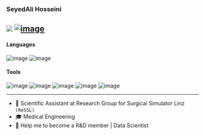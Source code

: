 ### SeyedAli Hosseini
![](https://komarev.com/ghpvc/?username=Hosseini-Seyedali&style=flat&color=000000)
[![image](https://camo.githubusercontent.com/7bef2d6ea7054259ddb3a2676603c3d27a334c777e18ee6790cc77df9083e627/68747470733a2f2f696d672e736869656c64732e696f2f62616467652f4c696e6b6564496e2d3030303f7374796c653d666c6174266c6f676f436f6c6f723d626c7565266c6f676f3d6c696e6b6564696e)](https://www.linkedin.com/in/hosseini-seyedali/)
---
#### Languages
![image](https://camo.githubusercontent.com/04305678953741d5643015d7a404433eb42170001b02bbe9ff701477ec52afb5/68747470733a2f2f696d672e736869656c64732e696f2f62616467652f2d507974686f6e2d3030303f266c6f676f3d507974686f6e)
![image](https://camo.githubusercontent.com/60a3ac562cd5f72985377d0cc4c34ea9cb1c948fce0668385d8b32cbf5a90247/68747470733a2f2f696d672e736869656c64732e696f2f62616467652f2d53514c2d3030303f266c6f676f3d4d7953514c)

#### Tools
![image](https://user-images.githubusercontent.com/113532571/209449449-4e1b4abd-f073-4fd8-aebc-b078a745447e.png)
![image](https://user-images.githubusercontent.com/113532571/209449472-23471728-17aa-4c0b-8bd2-7e59f678a131.png)
![image](https://user-images.githubusercontent.com/113532571/209449483-4b32ec6c-1d0d-40e3-8649-264c9a03ac6e.png)
![image](https://user-images.githubusercontent.com/113532571/209449486-ab27c080-2773-4917-8ed9-fce339b3ece7.png)
![image](https://user-images.githubusercontent.com/113532571/209449466-66e1c4f0-0039-4448-bdf2-f3bef0b9297a.png)

---
- 🔭 Scientific Assistant at Research Group for Surgical Simulator Linz `(ReSSL)`
- 🎓 Medical Engineering
- 💬 Help me to become a R&D member | Data Scientist
